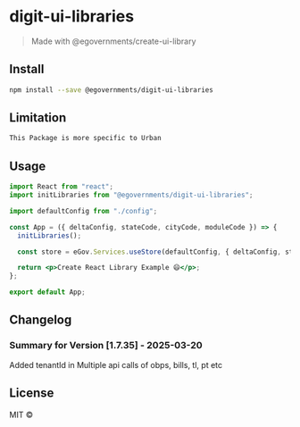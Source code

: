# digit-ui-libraries

> Made with @egovernments/create-ui-library

## Install

```bash
npm install --save @egovernments/digit-ui-libraries
```

## Limitation

```bash
This Package is more specific to Urban
```

## Usage

```jsx
import React from "react";
import initLibraries from "@egovernments/digit-ui-libraries";

import defaultConfig from "./config";

const App = ({ deltaConfig, stateCode, cityCode, moduleCode }) => {
  initLibraries();

  const store = eGov.Services.useStore(defaultConfig, { deltaConfig, stateCode, cityCode, moduleCode });

  return <p>Create React Library Example 😄</p>;
};

export default App;
```

## Changelog

### Summary for Version [1.7.35] - 2025-03-20

Added tenantId in Multiple api calls of obps, bills, tl, pt etc

## License

MIT © [](https://github.com/)